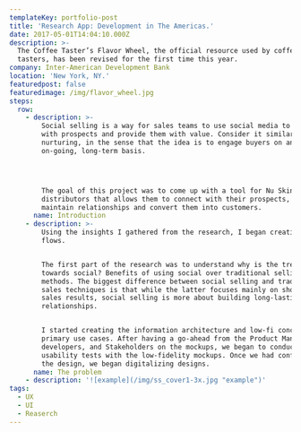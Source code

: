 ```yaml
---
templateKey: portfolio-post
title: 'Research App: Development in The Americas.'
date: 2017-05-01T14:04:10.000Z
description: >-
  The Coffee Taster’s Flavor Wheel, the official resource used by coffee
  tasters, has been revised for the first time this year.
company: Inter-American Development Bank
location: 'New York, NY.'
featuredpost: false
featuredimage: /img/flavor_wheel.jpg
steps:
  row:
    - description: >-
        Social selling is a way for sales teams to use social media to connect
        with prospects and provide them with value. Consider it similar to lead
        nurturing, in the sense that the idea is to engage buyers on an
        on-going, long-term basis.




        The goal of this project was to come up with a tool for Nu Skin
        distributors that allows them to connect with their prospects, built and
        maintain relationships and convert them into customers.
      name: Introduction
    - description: >-
        Using the insights I gathered from the research, I began creating user
        flows.


        The first part of the research was to understand why is the trend moving
        towards social? Benefits of using social over traditional selling
        methods. The biggest difference between social selling and traditional
        sales techniques is that while the latter focuses mainly on short-term
        sales results, social selling is more about building long-lasting
        relationships.


        I started creating the information architecture and low-fi concepts for
        primary use cases. After having a go-ahead from the Product Manager,
        developers, and Stakeholders on the mockups, we began to conduct
        usability tests with the low-fidelity mockups. Once we had confidence in
        the design, we began digitalizing designs.
      name: The problem
    - description: '![example](/img/ss_cover1-3x.jpg "example")'
tags:
  - UX
  - UI
  - Reaserch
---
```


